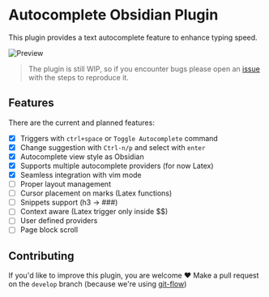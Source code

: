 # Autocomplete Obsidian Plugin
This plugin provides a text autocomplete feature to enhance typing speed.

![Preview](https://media.giphy.com/media/UYWT3tGmpFaR2Zihfm/giphy.gif)

> The plugin is still WIP, so if you encounter bugs please open an [issue](https://github.com/Yeboster/autocomplete-obsidian/issues/new/choose) with the steps to reproduce it.

## Features
There are the current and planned features:
- [x] Triggers with `ctrl+space` or `Toggle Autocomplete` command
- [x] Change suggestion with `Ctrl-n/p` and select with `enter`
- [x] Autocomplete view style as Obsidian
- [x] Supports multiple autocomplete providers (for now Latex)
- [x] Seamless integration with vim mode
- [ ] Proper layout management
- [ ] Cursor placement on marks (Latex functions)
- [ ] Snippets support (h3 -> ###)
- [ ] Context aware (Latex trigger only inside $$)
- [ ] User defined providers
- [ ] Page block scroll

## Contributing
If you'd like to improve this plugin, you are welcome ❤️
Make a pull request on the `develop` branch (because we're using [git-flow](https://github.com/nvie/gitflow))
